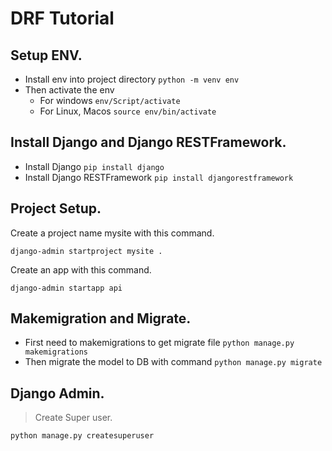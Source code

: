 # DRF Tutorial

## Setup ENV.

* Install env into project directory `python -m venv env`
* Then activate the env
    * For windows `env/Script/activate`
    * For Linux, Macos `source env/bin/activate`

## Install Django and Django RESTFramework.

* Install Django `pip install django`
* Install Django RESTFramework `pip install djangorestframework`

## Project Setup.

Create a project name mysite with this command.

`django-admin startproject mysite .`

Create an app with this command.

`django-admin startapp api`

## Makemigration and Migrate.

* First need to makemigrations to get migrate file `python manage.py makemigrations`
* Then migrate the model to DB with command `python manage.py migrate`

## Django Admin.

> Create Super user.

`python manage.py createsuperuser`

